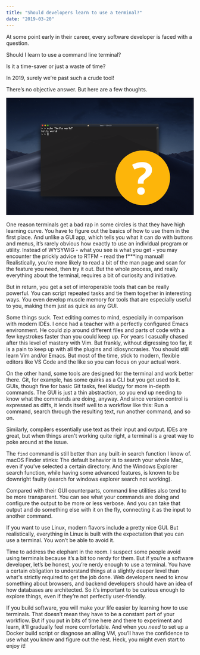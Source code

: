 ```yaml
---
title: "Should developers learn to use a terminal?"
date: "2019-03-20"
---
```

At some point early in their career, every software developer is faced with a question.

Should I learn to use a command line terminal?

Is it a time-saver or just a waste of time?

In 2019, surely we’re past such a crude tool!

There’s no objective answer. But here are a few thoughts.

![Terminal](./Terminal.png "Terminal")

One reason terminals get a bad rap in some circles is that they have high learning curve. You have to figure out the basics of how to use them in the first place. And unlike a GUI app, which tells you what it can do with buttons and menus, it’s rarely obvious how exactly to use an individual program or utility. Instead of WYSYWIG - what you see is what you get - you may encounter the prickly advice to RTFM - read the f***ing manual! Realistically, you’re more likely to read a bit of the man page and scan for the feature you need, then try it out. But the whole process, and really everything about the terminal, requires a bit of curiosity and initiative.

But in return, you get a set of interoperable tools that can be really powerful. You can script repeated tasks and tie them together in interesting ways. You even develop muscle memory for tools that are especially useful to you, making them just as quick as any GUI.

Some things suck. Text editing comes to mind, especially in comparison with modern IDEs. I once had a teacher with a perfectly configured Emacs environment. He could zip around different files and parts of code with a few keystrokes faster than you could keep up. For years I casually chased after this level of mastery with Vim. But frankly, without digressing too far, it is a pain to keep up with all the plugins and idiosyncrasies. You should still learn Vim and/or Emacs. But most of the time, stick to modern, flexible editors like VS Code and the like so you can focus on your actual work.

On the other hand, some tools are designed for the terminal and work better there. Git, for example, has some quirks as a CLI but you get used to it. GUIs, though fine for basic Git tasks, feel kludgy for more in-depth commands. The GUI is just a thin abstraction, so you end up needing to know what the commands are doing, anyway. And since version control is expressed as diffs, it lends itself well to a workflow like this: Run a command, search through the resulting text, run another command, and so on.

Similarly, compilers essentially use text as their input and output. IDEs are great, but when things aren't working quite right, a terminal is a great way to poke around at the issue.

The `find` command is still better than any built-in search function I know of. macOS Finder stinks: The default behavior is to search your whole Mac, even if you’ve selected a certain directory. And the Windows Explorer search function, while having some advanced features, is known to be downright faulty (search for windows explorer search not working).

Compared with their GUI counterparts, command line utilities also tend to be more transparent. You can see what your commands are doing and configure the output to be more or less verbose. And you can take that output and do something else with it on the fly, connecting it as the input to another command.

If you want to use Linux, modern flavors include a pretty nice GUI. But realistically, everything in Linux is built with the expectation that you can use a terminal. You won’t be able to avoid it.

Time to address the elephant in the room. I suspect some people avoid using terminals because it’s a bit too nerdy for them. But if you’re a software developer, let’s be honest, you’re nerdy enough to use a terminal. You have a certain obligation to understand things at a slightly deeper level than what's strictly required to get the job done. Web developers need to know something about browsers, and backend developers should have an idea of how databases are architected. So it’s important to be curious enough to explore things, even if they’re not perfectly user-friendly.

If you build software, you will make your life easier by learning how to use terminals. That doesn’t mean they have to be a constant part of your workflow. But if you put in bits of time here and there to experiment and learn, it'll gradually feel more comfortable. And when you *need* to set up a Docker build script or diagnose an ailing VM, you’ll have the confidence to use what you know and figure out the rest. Heck, you might even start to enjoy it!